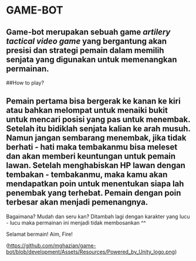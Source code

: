 # GAME-BOT

Game-bot merupakan sebuah game *artilery tactical video game* yang bergantung akan presisi dan strategi pemain dalam memilih senjata yang digunakan untuk memenangkan permainan. 
---
##How to play?

Pemain pertama bisa bergerak ke kanan ke kiri atau bahkan melompat untuk menaiki bukit untuk mencari posisi yang pas untuk menembak. Setelah itu bidiklah senjata kalian ke arah musuh. Namun jangan sembarang menembak, jika tidak berhati - hati maka tembakanmu bisa meleset dan akan memberi keuntungan untuk pemain lawan. Setelah menghabiskan HP lawan dengan tembakan - tembakanmu, maka kamu akan mendapatkan poin untuk menentukan siapa lah penembak yang terhebat. Pemain dengan poin terbesar akan menjadi pemenangnya.
---

Bagaimana? Mudah dan seru kan? Ditambah lagi dengan karakter yang lucu - lucu maka permainan ini menjadi tidak membosankan ^^

Selamat bermain! Aim, Fire!

(https://github.com/mghazian/game-bot/blob/development/Assets/Resources/Powered_by_Unity_logo.png) 


